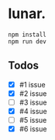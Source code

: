 # lunar.

```
npm install
npm run dev
```

## Todos

- [x] #1 issue
- [x] #2 issue
- [ ] #3 issue
- [x] #4 issue
- [ ] #5 issue
- [x] #6 issue
